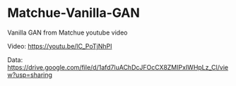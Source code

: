 # Matchue-Vanilla-GAN
Vanilla GAN from Matchue youtube video

Video: https://youtu.be/lC_PoTjNhPI

Data: https://drive.google.com/file/d/1afd7luAChDcJFOcCX8ZMIPxIWHpLz_Cl/view?usp=sharing
